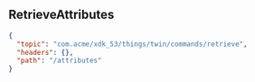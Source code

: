 ## RetrieveAttributes

```json
{
  "topic": "com.acme/xdk_53/things/twin/commands/retrieve",
  "headers": {},
  "path": "/attributes"
}
```
